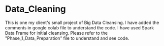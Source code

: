 # Data_Cleaning
This is one my client's small project of Big Data Cleansing.
I have added the comments in google colab file to understand the code.
I have used Spark Data Frame for initial cleansing.
Please refer to the "Phase_1_Data_Preparation" file to understand and see code.
